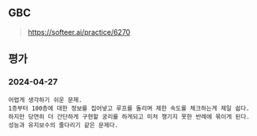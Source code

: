 ## GBC
> https://softeer.ai/practice/6270

## 평가
### 2024-04-27
```
어렵게 생각하기 쉬운 문제.
1층부터 100층에 대한 정보를 집어넣고 루프를 돌리며 제한 속도를 체크하는게 제일 쉽다.
하지만 당연히 더 간단하게 구현할 궁리를 하게되고 미처 챙기지 못한 반례에 묶이게 된다.
성능과 유지보수의 줄다리기 같은 문제다.
```